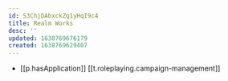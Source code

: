 ```yaml
---
id: S3ChjDAbxckZq1yHqI9c4
title: Realm Works
desc: ''
updated: 1638769676179
created: 1638769629407
---
```



- [[p.hasApplication]] [[t.roleplaying.campaign-management]]
